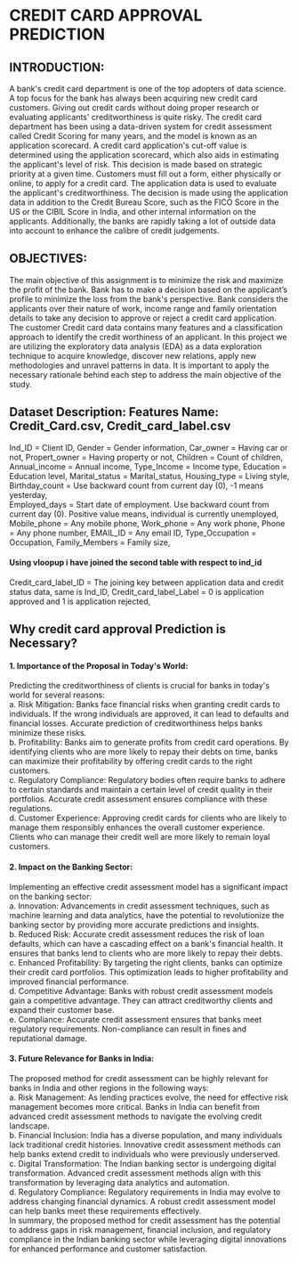 # CREDIT CARD APPROVAL PREDICTION

## INTRODUCTION: 
A bank's credit card department is one of the top adopters of data science. A top focus for the bank has always been acquiring new credit card customers. Giving out credit cards without doing proper research or evaluating applicants' creditworthiness is quite risky. The credit card department has been using a data-driven system for credit assessment called Credit Scoring for many years, and the model is known as an application scorecard. A credit card application's cut-off value is determined using the application scorecard, which also aids in estimating the applicant's level of risk. This decision is made based on strategic priority at a given time.
Customers must fill out a form, either physically or online, to apply for a credit card. The application data is used to evaluate the applicant's creditworthiness. The decision is made using the application data in addition to the Credit Bureau Score, such as the FICO Score in the US or the CIBIL Score in India, and other internal information on the applicants. Additionally, the banks are rapidly taking a lot of outside data into account to enhance the calibre of credit judgements.

## OBJECTIVES:
The main objective of this assignment is to minimize the risk and maximize the profit of the bank. Bank has to make a decision based on the applicant’s profile to minimize the loss from the bank's perspective. Bank considers the applicants over their nature of work, income range and family orientation details to take any decision to approve or reject a credit card application. The customer Credit card data contains many features and a classification approach to identify the credit worthiness of an applicant.
In this project we are utilizing the exploratory data analysis (EDA) as a data exploration technique to acquire knowledge, discover new relations, apply new methodologies and unravel patterns in data. It is important to apply the necessary rationale behind each step to address the main objective of the study.

## Dataset Description: Features Name: Credit_Card.csv, Credit_card_label.csv
Ind_ID = Client ID, 
Gender = Gender information, 
Car_owner = Having car or not, 
Propert_owner = Having property or not, 
Children = Count of children, 
Annual_income = Annual income,
Type_Income = Income type,
Education = Education level,
Marital_status = Marital_status,
Housing_type = Living style,
Birthday_count = Use backward count from current day (0), -1 means yesterday,	
Employed_days = Start date of employment. Use backward count from current day (0). Positive value means, individual is currently unemployed,
Mobile_phone = Any mobile phone,
Work_phone = Any work phone,
Phone = Any phone number,
EMAIL_ID = Any email ID,
Type_Occupation = Occupation,
Family_Members = Family size,
#### Using vloopup i have joined the second table with respect to ind_id
Credit_card_label_ID = The joining key between application data and credit status data, same is Ind_ID,
Credit_card_label_Label = 0 is application approved and 1 is application rejected,

## Why credit card approval Prediction is Necessary?

#### 1.	Importance of the Proposal in Today's World:
Predicting the creditworthiness of clients is crucial for banks in today's world for several reasons:
<br> a.	Risk Mitigation: Banks face financial risks when granting credit cards to individuals. If the wrong individuals are approved, it can lead to defaults and financial losses. Accurate prediction of creditworthiness helps banks minimize these risks.
<br> b.	Profitability: Banks aim to generate profits from credit card operations. By identifying clients who are more likely to repay their debts on time, banks can maximize their profitability by offering credit cards to the right customers.
<br> c.	Regulatory Compliance: Regulatory bodies often require banks to adhere to certain standards and maintain a certain level of credit quality in their portfolios. Accurate credit assessment ensures compliance with these regulations.
<br> d.	Customer Experience: Approving credit cards for clients who are likely to manage them responsibly enhances the overall customer experience. Clients who can manage their credit well are more likely to remain loyal customers.

#### 2.	Impact on the Banking Sector:
Implementing an effective credit assessment model has a significant impact on the banking sector:
<br> a.	Innovation: Advancements in credit assessment techniques, such as machine learning and data analytics, have the potential to revolutionize the banking sector by providing more accurate predictions and insights.
<br> b.	Reduced Risk: Accurate credit assessment reduces the risk of loan defaults, which can have a cascading effect on a bank's financial health. It ensures that banks lend to clients who are more likely to repay their debts.
<br> c.	Enhanced Profitability: By targeting the right clients, banks can optimize their credit card portfolios. This optimization leads to higher profitability and improved financial performance.
<br> d.	Competitive Advantage: Banks with robust credit assessment models gain a competitive advantage. They can attract creditworthy clients and expand their customer base.
<br> e.	Compliance: Accurate credit assessment ensures that banks meet regulatory requirements. Non-compliance can result in fines and reputational damage.

#### 3.	Future Relevance for Banks in India:
The proposed method for credit assessment can be highly relevant for banks in India and other regions in the following ways:
<br> a.	Risk Management: As lending practices evolve, the need for effective risk management becomes more critical. Banks in India can benefit from advanced credit assessment methods to navigate the evolving credit landscape.
<br> b.	Financial Inclusion: India has a diverse population, and many individuals lack traditional credit histories. Innovative credit assessment methods can help banks extend credit to individuals who were previously underserved.
<br> c.	Digital Transformation: The Indian banking sector is undergoing digital transformation. Advanced credit assessment methods align with this transformation by leveraging data analytics and automation.
<br> d.	Regulatory Compliance: Regulatory requirements in India may evolve to address changing financial dynamics. A robust credit assessment model can help banks meet these requirements effectively.
<br> In summary, the proposed method for credit assessment has the potential to address gaps in risk management, financial inclusion, and regulatory compliance in the Indian banking sector while leveraging digital innovations for enhanced performance and customer satisfaction.
